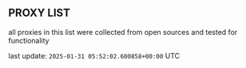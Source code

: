 ## PROXY LIST

all proxies in this list were collected from open sources and tested for functionality

last update: `2025-01-31 05:52:02.600858+00:00` UTC